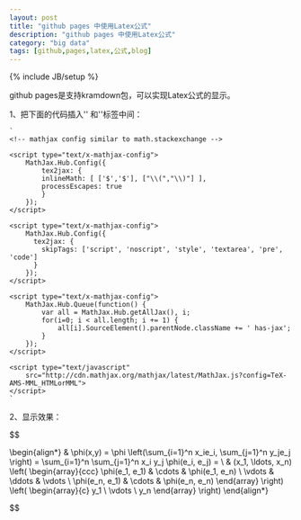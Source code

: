 ```yaml
---
layout: post
title: "github pages 中使用Latex公式"
description: "github pages 中使用Latex公式"
category: "big data"
tags: [github,pages,latex,公式,blog]
---
```

{% include JB/setup %}

github pages是支持kramdown包，可以实现Latex公式的显示。

1、把下面的代码插入'<head>' 和'</head>'标签中间：

	`
	<!-- mathjax config similar to math.stackexchange -->

	<script type="text/x-mathjax-config">
		MathJax.Hub.Config({
			tex2jax: {
  			inlineMath: [ ['$','$'], ["\\(","\\)"] ],
  			processEscapes: true
			}
		});
	</script>

	<script type="text/x-mathjax-config">
	    MathJax.Hub.Config({
	      tex2jax: {
	        skipTags: ['script', 'noscript', 'style', 'textarea', 'pre', 'code']
	      }
	    });
	</script>

	<script type="text/x-mathjax-config">
	    MathJax.Hub.Queue(function() {
	        var all = MathJax.Hub.getAllJax(), i;
	        for(i=0; i < all.length; i += 1) {
	            all[i].SourceElement().parentNode.className += ' has-jax';
	        }
	    });
	</script>

	<script type="text/javascript"
   		src="http://cdn.mathjax.org/mathjax/latest/MathJax.js?config=TeX-AMS-MML_HTMLorMML">
	</script>
	`

2、显示效果：

$$

\begin{align*}
  	& \phi(x,y) = \phi \left(\sum_{i=1}^n x_ie_i, \sum_{j=1}^n y_je_j \right)
  	= \sum_{i=1}^n \sum_{j=1}^n x_i y_j \phi(e_i, e_j) = \\
  	& (x_1, \ldots, x_n) \left( \begin{array}{ccc}
	      \phi(e_1, e_1) & \cdots & \phi(e_1, e_n) \\
	      \vdots & \ddots & \vdots \\
	      \phi(e_n, e_1) & \cdots & \phi(e_n, e_n)
	    \end{array} \right)
  	\left( \begin{array}{c}
	      y_1 \\
	      \vdots \\
	      y_n
	    \end{array} \right)
\end{align*}

$$

